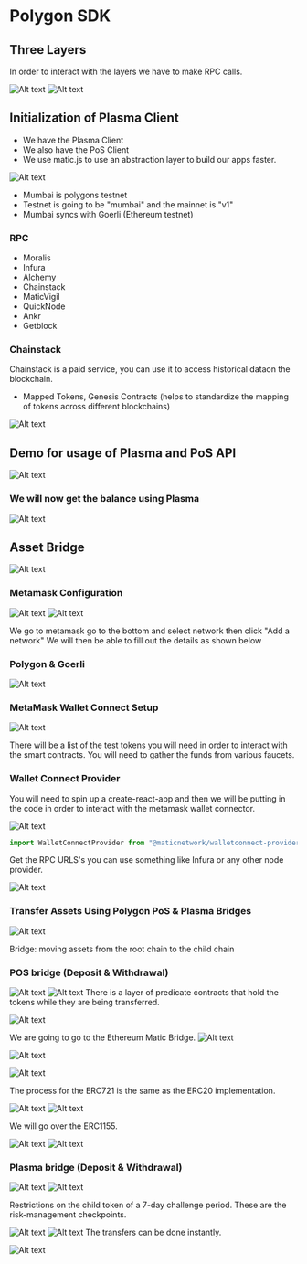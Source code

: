 # Polygon SDK

## Three Layers

In order to interact with the layers we have to make RPC calls.

![Alt text](image.png)
![Alt text](image-1.png)

## Initialization of Plasma Client

- We have the Plasma Client
- We also have the PoS Client
- We use matic.js to use an abstraction layer to build our apps faster.

![Alt text](image-2.png)

- Mumbai is polygons testnet
- Testnet is going to be "mumbai" and the mainnet is "v1"
- Mumbai syncs with Goerli (Ethereum testnet)

### RPC

- Moralis
- Infura
- Alchemy
- Chainstack
- MaticVigil
- QuickNode
- Ankr
- Getblock

### Chainstack

Chainstack is a paid service, you can use it to access historical dataon the blockchain.

- Mapped Tokens, Genesis Contracts (helps to standardize the mapping of tokens across different blockchains)

![Alt text](image-3.png)

## Demo for usage of Plasma and PoS API

![Alt text](image-4.png)

### We will now get the balance using Plasma

![Alt text](image-5.png)

## Asset Bridge

![Alt text](image-6.png)

### Metamask Configuration

![Alt text](image-7.png)
![Alt text](image-8.png)

We go to metamask go to the bottom and select network then click "Add a network"
We will then be able to fill out the details as shown below

### Polygon & Goerli

![Alt text](image-9.png)

### MetaMask Wallet Connect Setup

![Alt text](image-10.png)

There will be a list of the test tokens you will need in order to interact with the smart contracts. You will need to gather the funds from various faucets.

### Wallet Connect Provider

You will need to spin up a create-react-app and then we will be putting in the code in order to interact with the metamask wallet connector.

![Alt text](image-11.png)

```javascript
import WalletConnectProvider from "@maticnetwork/walletconnect-provider";
```

Get the RPC URLS's you can use something like Infura or any other node provider.

![Alt text](image-12.png)

### Transfer Assets Using Polygon PoS & Plasma Bridges

![Alt text](image-13.png)

Bridge: moving assets from the root chain to the child chain

### POS bridge (Deposit & Withdrawal)

![Alt text](image-14.png)
![Alt text](image-15.png)
There is a layer of predicate contracts that hold the tokens while they are being transferred.

![Alt text](image-16.png)

We are going to go to the Ethereum Matic Bridge.
![Alt text](image-17.png)

![Alt text](image-18.png)

![Alt text](image-19.png)

The process for the ERC721 is the same as the ERC20 implementation.

![Alt text](image-20.png)
![Alt text](image-21.png)

We will go over the ERC1155.

![Alt text](image-22.png)
![Alt text](image-23.png)

### Plasma bridge (Deposit & Withdrawal)

![Alt text](image-24.png)
![Alt text](image-25.png)

Restrictions on the child token of a 7-day challenge period. These are the risk-management checkpoints.

![Alt text](image-26.png)
![Alt text](image-27.png)
 The transfers can be done instantly.

![Alt text](image-28.png)
